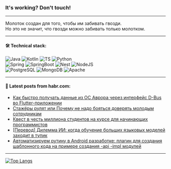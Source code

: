 ### It's working? Don't touch!

---
Молоток создан для того, чтобы им забивать гвозди. <br>
Но это не значит, что гвозди можно забивать только молотком.

---

#### 🛠️ Technical stack:

![Java](https://img.shields.io/badge/Java-informational?logo=Oracle&style=flat&logoColor=white&color=FF4500)
![Kotlin](https://img.shields.io/badge/Kotlin-informational?logo=Kotlin&style=flat&logoColor=white&color=774D97)
![TS](https://img.shields.io/badge/TypeScript-informational?logo=typeScript&style=flat&logoColor=black&color=017acc)
![Python](https://img.shields.io/badge/Python-informational?logo=Python&style=flat&logoColor=black&color=ffdd54) <br>
![Spring](https://img.shields.io/badge/Spring-informational?logo=Spring&style=flat&logoColor=white&color=6DB33F) 
![SpringBoot](https://img.shields.io/badge/SpringBoot-informational?logo=SpringBoot&style=flat&logoColor=white&color=6DB33F)
![Nest](https://img.shields.io/badge/NestJS-informational?logo=NestJS&style=flat&logoColor=white&color=E0234E) 
![NodeJS](https://img.shields.io/badge/NodeJS-informational?logo=node.js&style=flat&logoColor=white&color=70A760)<br>
![PostgreSQL](https://img.shields.io/badge/PostgreSQL-informational?logo=PostgreSQL&style=flat&logoColor=white&color=DAA520)
![MongoDB](https://img.shields.io/badge/MongoDB-informational?logo=MongoDB&style=flat&logoColor=white&color=870000)
![Apache](https://img.shields.io/badge/Apache-informational?logo=apache&style=flat&logoColor=white&color=f74e28)

___  

#### 💬 Latest posts from habr.com:

<!-- BLOG-POST-LIST:START -->
- [Как быстро получать данные из ОС Аврора через интерфейс D-Bus во Flutter-приложении](https://habr.com/ru/companies/friflex/articles/799855/?utm_source=habrahabr&utm_medium=rss&utm_campaign=799855)
- [Стажёры рулят или Почему не надо бояться доверять молодым сотрудникам](https://habr.com/ru/companies/ozontech/articles/799477/?utm_source=habrahabr&utm_medium=rss&utm_campaign=799477)
- [Квест в честь миллиона студентов на курсе для начинающих программистов](https://habr.com/ru/articles/799511/?utm_source=habrahabr&utm_medium=rss&utm_campaign=799511)
- [[Перевод] Дилемма ИИ: когда обучение больших языковых моделей заходит в тупик](https://habr.com/ru/articles/799517/?utm_source=habrahabr&utm_medium=rss&utm_campaign=799517)
- [Автоматизируем рутину в Android разработке: плагин для создания шаблонного кода на примере создания -api -impl модулей](https://habr.com/ru/companies/alfa/articles/799873/?utm_source=habrahabr&utm_medium=rss&utm_campaign=799873)
<!-- BLOG-POST-LIST:END -->

---
[![Top Langs](https://github-readme-stats-git-master-advtsetting-gmailcom.vercel.app/api/top-langs/?username=zloylis&langs_count=10&hide_title=false&title_color=e6edf3&size_weight=0.5&count_weight=0.5&layout=compact&hide_border=true&theme=dracula)](https://github.com/zloylis)
<!--![GitHub stats](https://github-readme-stats-git-master-advtsetting-gmailcom.vercel.app/api?username=zloylis&show_icons=true&hide_border=true&theme=dracula&hide_title=true&include_all_commits=true&count_private=true&hide=contribs&hide_rank=true)-->
